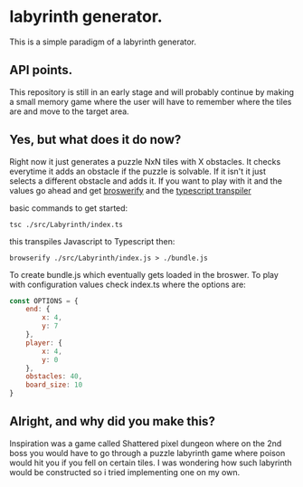 # labyrinth generator.

This is a simple paradigm of a labyrinth generator.

## API points.

This repository is still in an early stage and will probably continue by making a small memory game
where the user will have to remember where the tiles are and move to the target area.

## Yes, but what does it do now?

Right now it just generates a puzzle NxN tiles with X obstacles. It checks everytime it adds an obstacle
if the puzzle is solvable. If it isn't it just selects a different obstacle and adds it. If you want to
play with it and the values go ahead and get [broswerify](https://guides.github.com/features/mastering-markdown/)
and the [typescript transpiler](https://www.typescriptlang.org/docs/handbook/typescript-in-5-minutes.html)

basic commands to get started:

    tsc ./src/Labyrinth/index.ts

this transpiles Javascript to Typescript then:

    browserify ./src/Labyrinth/index.js > ./bundle.js

To create bundle.js which eventually gets loaded in the broswer. To play with configuration values check 
index.ts where the options are:

```javascript
const OPTIONS = {
    end: {
        x: 4,
        y: 7 
    },
    player: {
        x: 4,
        y: 0
    },
    obstacles: 40,
    board_size: 10
}
```

## Alright, and why did you make this?

Inspiration was a game called Shattered pixel dungeon where on the 2nd boss you would have to go through
a puzzle labyrinth game where poison would hit you if you fell on certain tiles. I was wondering how 
such labyrinth would be constructed so i tried implementing one on my own.
